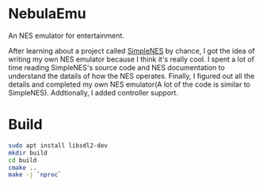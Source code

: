 # NebulaEmu
An NES emulator for entertainment.  

After learning about a project called [SimpleNES](https://github.com/amhndu/SimpleNES.git) by chance, I got the idea of writing my own NES emulator because I think it's really cool. I spent a lot of time reading SimpleNES's source code and NES documentation to understand the datails of how the NES operates. Finally, I figured out all the details and completed my own NES emulator(A lot of the code is similar to SimpleNES). Addtionally, I added controller support.

# Build
~~~sh
sudo apt install libsdl2-dev
mkdir build
cd build
cmake ..
make -j `nproc`
~~~
